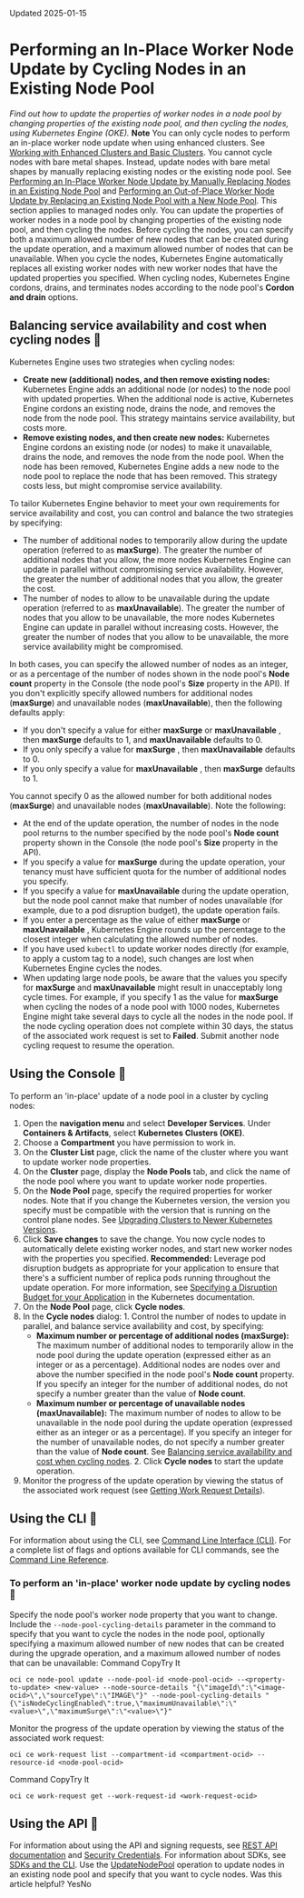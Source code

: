 Updated 2025-01-15
# Performing an In-Place Worker Node Update by Cycling Nodes in an Existing Node Pool
_Find out how to update the properties of worker nodes in a node pool by changing properties of the existing node pool, and then cycling the nodes, using Kubernetes Engine (OKE)._
**Note** You can only cycle nodes to perform an in-place worker node update when using enhanced clusters. See [Working with Enhanced Clusters and Basic Clusters](https://docs.oracle.com/en-us/iaas/Content/ContEng/Tasks/contengworkingwithenhancedclusters.htm#contengworkingwithenhancedclusters "Find out about enhanced clusters and basic clusters, the differences between them, and how to create them using Kubernetes Engine \(OKE\).").
You cannot cycle nodes with bare metal shapes. Instead, update nodes with bare metal shapes by manually replacing existing nodes or the existing node pool. See [Performing an In-Place Worker Node Update by Manually Replacing Nodes in an Existing Node Pool](https://docs.oracle.com/en-us/iaas/Content/ContEng/Tasks/contengupgradingimageworkernode_topic-Performing_an_InPlace_Worker_Node_Update_By_Updating_an_Existing_Node_Pool.htm#contengupgradingimageworkernode_topic-Performing_an_InPlace_Worker_Node_Update_By_Updating_an_Existing_Node_Pool "Find out how to update the properties of worker nodes in a node pool by changing properties of the existing node pool, using Kubernetes Engine \(OKE\).") and [Performing an Out-of-Place Worker Node Update by Replacing an Existing Node Pool with a New Node Pool](https://docs.oracle.com/en-us/iaas/Content/ContEng/Tasks/contengupgradingimageworkernode_topic-Performing_an_OutofPlace_Worker_Node_Update_by_Replacing_an_Existing_Node_Pool_with_a_New_Node_Pool.htm#contengupgradingimageworkernode_topic-Performing_an_OutofPlace_Worker_Node_Update_by_Replacing_an_Existing_Node_Pool_with_a_New_Node_Pool "Find out how to update the properties of worker nodes in a node pool by replacing the original node pool with a new node pool that has new worker nodes with the required properties, using Kubernetes Engine \(OKE\).").
This section applies to managed nodes only.
You can update the properties of worker nodes in a node pool by changing properties of the existing node pool, and then cycling the nodes. Before cycling the nodes, you can specify both a maximum allowed number of new nodes that can be created during the update operation, and a maximum allowed number of nodes that can be unavailable. 
When you cycle the nodes, Kubernetes Engine automatically replaces all existing worker nodes with new worker nodes that have the updated properties you specified. 
When cycling nodes, Kubernetes Engine cordons, drains, and terminates nodes according to the node pool's **Cordon and drain** options. 
## Balancing service availability and cost when cycling nodes 🔗 
Kubernetes Engine uses two strategies when cycling nodes:
  * **Create new (additional) nodes, and then remove existing nodes:** Kubernetes Engine adds an additional node (or nodes) to the node pool with updated properties. When the additional node is active, Kubernetes Engine cordons an existing node, drains the node, and removes the node from the node pool. This strategy maintains service availability, but costs more.
  * **Remove existing nodes, and then create new nodes:** Kubernetes Engine cordons an existing node (or nodes) to make it unavailable, drains the node, and removes the node from the node pool. When the node has been removed, Kubernetes Engine adds a new node to the node pool to replace the node that has been removed. This strategy costs less, but might compromise service availability.


To tailor Kubernetes Engine behavior to meet your own requirements for service availability and cost, you can control and balance the two strategies by specifying:
  * The number of additional nodes to temporarily allow during the update operation (referred to as **maxSurge**). The greater the number of additional nodes that you allow, the more nodes Kubernetes Engine can update in parallel without compromising service availability. However, the greater the number of additional nodes that you allow, the greater the cost. 
  * The number of nodes to allow to be unavailable during the update operation (referred to as **maxUnavailable**). The greater the number of nodes that you allow to be unavailable, the more nodes Kubernetes Engine can update in parallel without increasing costs. However, the greater the number of nodes that you allow to be unavailable, the more service availability might be compromised.


In both cases, you can specify the allowed number of nodes as an integer, or as a percentage of the number of nodes shown in the node pool's **Node count** property in the Console (the node pool's **Size** property in the API). If you don't explicitly specify allowed numbers for additional nodes (**maxSurge**) and unavailable nodes (**maxUnavailable**), then the following defaults apply:
  * If you don't specify a value for either **maxSurge** or **maxUnavailable** , then **maxSurge** defaults to 1, and **maxUnavailable** defaults to 0.
  * If you only specify a value for **maxSurge** , then **maxUnavailable** defaults to 0.
  * If you only specify a value for **maxUnavailable** , then **maxSurge** defaults to 1.


You cannot specify 0 as the allowed number for both additional nodes (**maxSurge**) and unavailable nodes (**maxUnavailable**).
Note the following:
  * At the end of the update operation, the number of nodes in the node pool returns to the number specified by the node pool's **Node count** property shown in the Console (the node pool's **Size** property in the API).
  * If you specify a value for **maxSurge** during the update operation, your tenancy must have sufficient quota for the number of additional nodes you specify.
  * If you specify a value for **maxUnavailable** during the update operation, but the node pool cannot make that number of nodes unavailable (for example, due to a pod disruption budget), the update operation fails.
  * If you enter a percentage as the value of either **maxSurge** or **maxUnavailable** , Kubernetes Engine rounds up the percentage to the closest integer when calculating the allowed number of nodes.
  * If you have used `kubectl` to update worker nodes directly (for example, to apply a custom tag to a node), such changes are lost when Kubernetes Engine cycles the nodes.
  * When updating large node pools, be aware that the values you specify for **maxSurge** and **maxUnavailable** might result in unacceptably long cycle times. For example, if you specify 1 as the value for **maxSurge** when cycling the nodes of a node pool with 1000 nodes, Kubernetes Engine might take several days to cycle all the nodes in the node pool. If the node cycling operation does not complete within 30 days, the status of the associated work request is set to **Failed**. Submit another node cycling request to resume the operation.


## Using the Console 🔗 
To perform an 'in-place' update of a node pool in a cluster by cycling nodes:
  1. Open the **navigation menu** and select **Developer Services**. Under **Containers & Artifacts**, select **Kubernetes Clusters (OKE)**.
  2. Choose a **Compartment** you have permission to work in.
  3. On the **Cluster List** page, click the name of the cluster where you want to update worker node properties.
  4. On the **Cluster** page, display the **Node Pools** tab, and click the name of the node pool where you want to update worker node properties.
  5. On the **Node Pool** page, specify the required properties for worker nodes.
Note that if you change the Kubernetes version, the version you specify must be compatible with the version that is running on the control plane nodes. See [Upgrading Clusters to Newer Kubernetes Versions](https://docs.oracle.com/en-us/iaas/Content/ContEng/Concepts/contengaboutupgradingclusters.htm#Upgrading_Clusters_to_Newer_Kubernetes_Versions "Find out about the different ways to upgrade control plane nodes and worker nodes to newer Kubernetes versions using Kubernetes Engine \(OKE\).").
  6. Click **Save changes** to save the change.
You now cycle nodes to automatically delete existing worker nodes, and start new worker nodes with the properties you specified.
**Recommended:** Leverage pod disruption budgets as appropriate for your application to ensure that there's a sufficient number of replica pods running throughout the update operation. For more information, see [Specifying a Disruption Budget for your Application](https://kubernetes.io/docs/tasks/run-application/configure-pdb) in the Kubernetes documentation.
  7. On the **Node Pool** page, click **Cycle nodes**.
  8. In the **Cycle nodes** dialog:
    1. Control the number of nodes to update in parallel, and balance service availability and cost, by specifying:
       * **Maximum number or percentage of additional nodes (maxSurge):** The maximum number of additional nodes to temporarily allow in the node pool during the update operation (expressed either as an integer or as a percentage). Additional nodes are nodes over and above the number specified in the node pool's **Node count** property. If you specify an integer for the number of additional nodes, do not specify a number greater than the value of **Node count**. 
       * **Maximum number or percentage of unavailable nodes (maxUnavailable):** The maximum number of nodes to allow to be unavailable in the node pool during the update operation (expressed either as an integer or as a percentage). If you specify an integer for the number of unavailable nodes, do not specify a number greater than the value of **Node count**.
See [Balancing service availability and cost when cycling nodes](https://docs.oracle.com/en-us/iaas/Content/ContEng/Tasks/contengupgradingimageworkernode_topic-Performing_an_InPlace_Worker_Node_Update_By_Cycling_an_Existing_Node_Pool.htm#contengupgradingimageworkernode_topic-Performing_an_InPlace_Worker_Node_Update_By_Cycling_an_Existing_Node_Pool__section_balancing-service-availability-and-cost-when-cycling-nodes).
    2. Click **Cycle nodes** to start the update operation.
  9. Monitor the progress of the update operation by viewing the status of the associated work request (see [Getting Work Request Details](https://docs.oracle.com/en-us/iaas/Content/ContEng/Tasks/contengviewingworkrequests.htm#conteng-GetWorkRequest "Get the details of a work request for a cluster or node pool resource.")).


## Using the CLI 🔗 
For information about using the CLI, see [Command Line Interface (CLI)](https://docs.oracle.com/iaas/Content/API/Concepts/cliconcepts.htm). For a complete list of flags and options available for CLI commands, see the [Command Line Reference](https://docs.oracle.com/iaas/tools/oci-cli/latest/oci_cli_docs/). 
### To perform an 'in-place' worker node update by cycling nodes 🔗 
Specify the node pool's worker node property that you want to change. Include the `--node-pool-cycling-details` parameter in the command to specify that you want to cycle the nodes in the node pool, optionally specifying a maximum allowed number of new nodes that can be created during the upgrade operation, and a maximum allowed number of nodes that can be unavailable:
Command
CopyTry It
```
oci ce node-pool update --node-pool-id <node-pool-ocid> --<property-to-update> <new-value> --node-source-details "{\"imageId\":\"<image-ocid>\",\"sourceType\":\"IMAGE\"}" --node-pool-cycling-details "{\"isNodeCyclingEnabled\":true,\"maximumUnavailable\":\"<value>\",\"maximumSurge\":\"<value>\"}"
```

Monitor the progress of the update operation by viewing the status of the associated work request:
```
oci ce work-request list --compartment-id <compartment-ocid> --resource-id <node-pool-ocid>
```

Command
CopyTry It
```
oci ce work-request get --work-request-id <work-request-ocid>
```

## Using the API 🔗 
For information about using the API and signing requests, see [REST API documentation](https://docs.oracle.com/iaas/Content/API/Concepts/usingapi.htm) and [Security Credentials](https://docs.oracle.com/iaas/Content/General/Concepts/credentials.htm). For information about SDKs, see [SDKs and the CLI](https://docs.oracle.com/iaas/Content/API/Concepts/sdks.htm).
Use the [UpdateNodePool](https://docs.oracle.com/iaas/api/#/en/containerengine/latest/NodePool/UpdateNodePool) operation to update nodes in an existing node pool and specify that you want to cycle nodes. 
Was this article helpful?
YesNo

